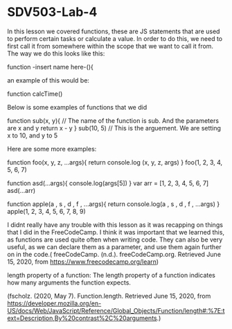 # SDV503-Lab-4
In this lesson we covered functions, these are JS statements that are used to perform certain tasks or calculate a value. In order to do this, we need to first call it from somewhere within the scope that we want to call it from. The way we do this looks like this:

function -insert name here-(){

an example of this would be:

function calcTime()

Below is some examples of functions that we did

function sub(x, y){ // The name of the function is sub. And the parameters are x and y
    return x - y
}
sub(10, 5) // This is the arguement. We are setting x to 10, and y to 5

Here are some more examples:

function foo(x, y, z, ...args){
    return console.log (x, y, z, args)
}
foo(1, 2, 3, 4, 5, 6, 7)

function asd(...args){
    console.log(args[5])
}
var arr = [1, 2, 3, 4, 5, 6, 7]
asd(...arr)


function apple(a , s , d , f , ...args){
   return console.log(a , s , d , f , ...args)
}
apple(1, 2, 3, 4, 5, 6, 7, 8, 9)



I didnt really have any trouble with this lesson as it was recapping on things that I did in the FreeCodeCamp. I think it was important that we learned this, as functions are used quite often when writing code. They can also be very useful, as we can declare them as a parameter, and use them again further on in the code.( freeCodeCamp. (n.d.). freeCodeCamp.org. Retrieved June 15, 2020, from https://www.freecodecamp.org/learn)

length property of a function:
The length property of a function indicates how many arguments the function expects.

(fscholz. (2020, May 7). Function.length. Retrieved June 15, 2020, from https://developer.mozilla.org/en-US/docs/Web/JavaScript/Reference/Global_Objects/Function/length#:%7E:text=Description,By%20contrast%2C%20arguments.)
